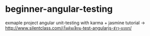 # beginner-angular-testing
exmaple project angular unit-testing with karma + jasmine
tutorial -> http://www.silentclass.com/เริ่มต้นเขียน-test-angularjs-ขำๆ-แบบร/
